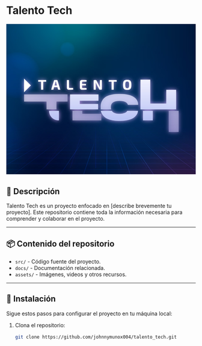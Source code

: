 # **Talento Tech**

![Texto alternativo](https://github.com/johnnymunox004/talento_tech/raw/1786e88fddeffeb1244028f14f57d01fd0579ddc/foto.jpg)


## 📝 **Descripción**
Talento Tech es un proyecto enfocado en [describe brevemente tu proyecto]. Este repositorio contiene toda la información necesaria para comprender y colaborar en el proyecto.

---

## 📦 **Contenido del repositorio**
- `src/` - Código fuente del proyecto.
- `docs/` - Documentación relacionada.
- `assets/` - Imágenes, videos y otros recursos.

---

## 🚀 **Instalación**
Sigue estos pasos para configurar el proyecto en tu máquina local:

1. Clona el repositorio:
   ```bash
   git clone https://github.com/johnnymunox004/talento_tech.git

